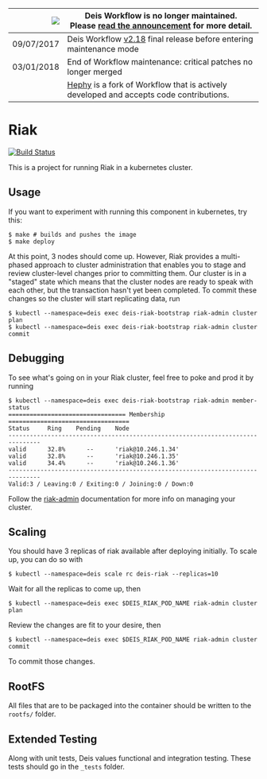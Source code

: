 
|![](https://upload.wikimedia.org/wikipedia/commons/thumb/1/17/Warning.svg/156px-Warning.svg.png) | Deis Workflow is no longer maintained.<br />Please [read the announcement](https://deis.com/blog/2017/deis-workflow-final-release/) for more detail. |
|---:|---|
| 09/07/2017 | Deis Workflow [v2.18][] final release before entering maintenance mode |
| 03/01/2018 | End of Workflow maintenance: critical patches no longer merged |
| | [Hephy](https://github.com/teamhephy/workflow) is a fork of Workflow that is actively developed and accepts code contributions. |

# Riak

[![Build Status](https://travis-ci.org/deis/riak.svg?branch=master)](https://travis-ci.org/deis/riak)

This is a project for running Riak in a kubernetes cluster.

## Usage

If you want to experiment with running this component in kubernetes, try this:

```
$ make # builds and pushes the image
$ make deploy
```

At this point, 3 nodes should come up. However, Riak provides a multi-phased approach to cluster
administration that enables you to stage and review cluster-level changes prior to committing them.
Our cluster is in a "staged" state which means that the cluster nodes are ready to speak with each
other, but the transaction hasn't yet been completed. To commit these changes so the cluster will
start replicating data, run

```
$ kubectl --namespace=deis exec deis-riak-bootstrap riak-admin cluster plan
$ kubectl --namespace=deis exec deis-riak-bootstrap riak-admin cluster commit
```

## Debugging

To see what's going on in your Riak cluster, feel free to poke and prod it by running

```
$ kubectl --namespace=deis exec deis-riak-bootstrap riak-admin member-status
================================= Membership ==================================
Status     Ring    Pending    Node
-------------------------------------------------------------------------------
valid      32.8%      --      'riak@10.246.1.34'
valid      32.8%      --      'riak@10.246.1.35'
valid      34.4%      --      'riak@10.246.1.36'
-------------------------------------------------------------------------------
Valid:3 / Leaving:0 / Exiting:0 / Joining:0 / Down:0
```

Follow the [riak-admin](http://docs.basho.com/riak/latest/ops/running/tools/riak-admin/)
documentation for more info on managing your cluster.

## Scaling

You should have 3 replicas of riak available after deploying initially. To scale up, you can do so
with

```
$ kubectl --namespace=deis scale rc deis-riak --replicas=10
```

Wait for all the replicas to come up, then

```
$ kubectl --namespace=deis exec $DEIS_RIAK_POD_NAME riak-admin cluster plan
```

Review the changes are fit to your desire, then

```
$ kubectl --namespace=deis exec $DEIS_RIAK_POD_NAME riak-admin cluster commit
```

To commit those changes.

## RootFS

All files that are to be packaged into the container should be written
to the `rootfs/` folder.

## Extended Testing

Along with unit tests, Deis values functional and integration testing.
These tests should go in the `_tests` folder.

[v2.18]: https://github.com/deis/workflow/releases/tag/v2.18.0
